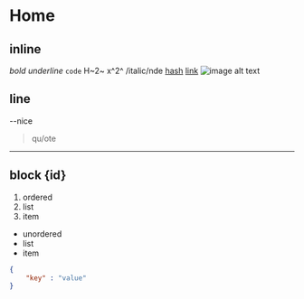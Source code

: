 # Home

## inline
*bold* _underline_ `code` H~2~ x^2^ /italic/nde
[hash](#id)
[link](https://google.com)
![image alt text](image.jpg)

## line
--nice
> qu/ote
---

## block {id}
1. ordered
2. list
1. item

- unordered
- list
- item

```json
{
	"key" : "value"
}
```